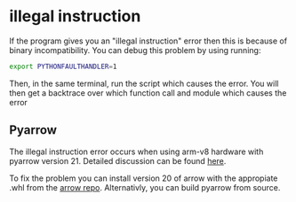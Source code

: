 # illegal instruction
If the program gives you an "illegal instruction" error then this is because of binary incompatibility.
You can debug this problem by using running:
```bash
export PYTHONFAULTHANDLER=1
```
Then, in the same terminal, run the script which causes the error. You will then get a backtrace over which
function call and module which causes the error 

## Pyarrow
The illegal instruction error occurs when using arm-v8 hardware with pyarrow version 21. Detailed discussion can be found [here](https://github.com/apache/arrow/issues/47229).

To fix the problem you can install version 20 of arrow with the appropiate .whl from the [arrow repo](https://github.com/apache/arrow/releases/tag/apache-arrow-20.0.0). Alternativly, you can build pyarrow from source.